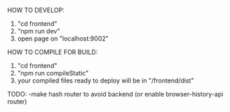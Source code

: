 
HOW TO DEVELOP:
1. "cd frontend"
2. "npm run dev"
3. open page on "localhost:9002" 


HOW TO COMPILE FOR BUILD:
1. "cd frontend"
2. "npm run compileStatic"
3. your compiled files ready to deploy will be in "/frontend/dist"


TODO: 
-make hash router to avoid backend (or enable browser-history-api router)

